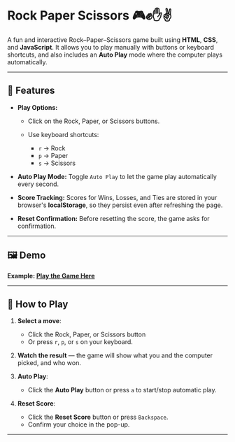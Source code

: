 # Rock Paper Scissors 🎮✊✋✌️

A fun and interactive Rock–Paper–Scissors game built using **HTML**, **CSS**, and **JavaScript**.
It allows you to play manually with buttons or keyboard shortcuts, and also includes an **Auto Play** mode where the computer plays automatically.

---

## 🚀 Features

* **Play Options:**

  * Click on the Rock, Paper, or Scissors buttons.
  * Use keyboard shortcuts:

    * `r` → Rock
    * `p` → Paper
    * `s` → Scissors
* **Auto Play Mode:**
  Toggle `Auto Play` to let the game play automatically every second.
* **Score Tracking:**
  Scores for Wins, Losses, and Ties are stored in your browser's **localStorage**, so they persist even after refreshing the page.
* **Reset Confirmation:**
  Before resetting the score, the game asks for confirmation.
  
---

## 🖼 Demo

**Example: [Play the Game Here](https://monishaanadraj.github.io/Rock-Paper-Scissors/)**

---

## 📜 How to Play

1. **Select a move**:

   * Click the Rock, Paper, or Scissors button
   * Or press `r`, `p`, or `s` on your keyboard.
2. **Watch the result** — the game will show what you and the computer picked, and who won.
3. **Auto Play**:

   * Click the **Auto Play** button or press `a` to start/stop automatic play.
4. **Reset Score**:

   * Click the **Reset Score** button or press `Backspace`.
   * Confirm your choice in the pop-up.

---
